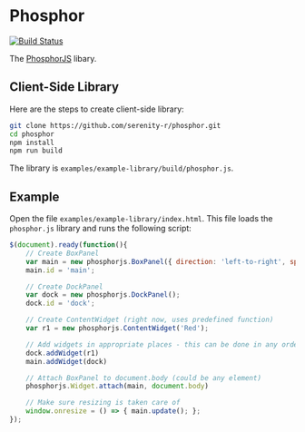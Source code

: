 Phosphor
========

[![Build Status](https://travis-ci.org/phosphorjs/phosphor.svg)](https://travis-ci.org/phosphorjs/phosphor?branch=master)

The [PhosphorJS](http://phosphorjs.github.io/) libary.

## Client-Side Library

Here are the steps to create client-side library:
 
```bash
git clone https://github.com/serenity-r/phosphor.git
cd phosphor
npm install
npm run build
```
 
The library is `examples/example-library/build/phosphor.js`.

## Example

Open the file `examples/example-library/index.html`.  This file loads the `phosphor.js` library and runs the following script:

```javascript
$(document).ready(function(){
  	// Create BoxPanel
  	var main = new phosphorjs.BoxPanel({ direction: 'left-to-right', spacing: 0 });
  	main.id = 'main';

  	// Create DockPanel
  	var dock = new phosphorjs.DockPanel();
  	dock.id = 'dock';

  	// Create ContentWidget (right now, uses predefined function)
  	var r1 = new phosphorjs.ContentWidget('Red');

  	// Add widgets in appropriate places - this can be done in any order
  	dock.addWidget(r1)
  	main.addWidget(dock)

  	// Attach BoxPanel to document.body (could be any element)
  	phosphorjs.Widget.attach(main, document.body)

  	// Make sure resizing is taken care of
  	window.onresize = () => { main.update(); };
});
```